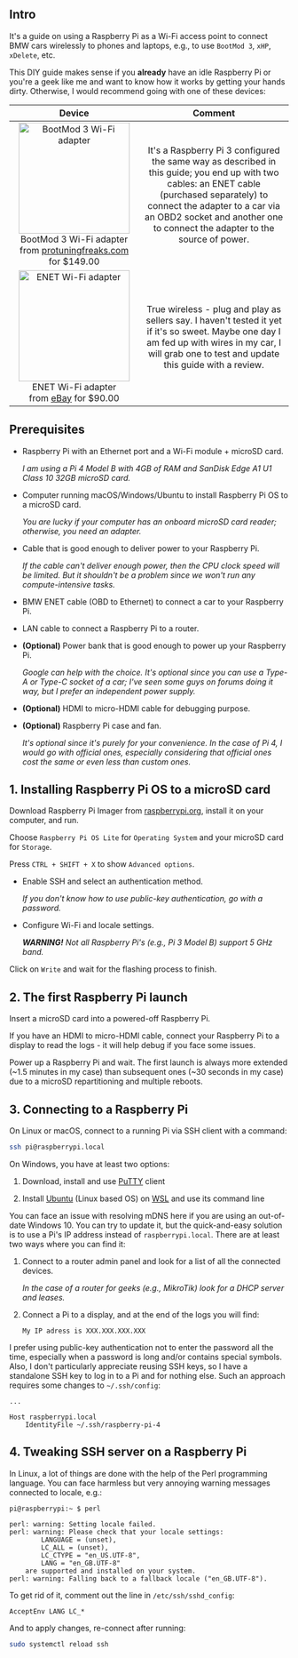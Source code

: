 ## Intro

It's a guide on using a Raspberry Pi as a Wi-Fi access point to connect BMW cars wirelessly to phones and laptops, e.g., to use `BootMod 3`, `xHP`, `xDelete`, etc.

This DIY guide makes sense if you **already** have an idle Raspberry Pi or you're a geek like me and want to know how it works by getting your hands dirty. Otherwise, I would recommend going with one of these devices:

|                                                                                              Device                                                                                               |                                                                                                                           Comment                                                                                                                            |
| :-----------------------------------------------------------------------------------------------------------------------------------------------------------------------------------------------: | :----------------------------------------------------------------------------------------------------------------------------------------------------------------------------------------------------------------------------------------------------------: |
| <img src="images/bootmod-3-wi-fi-adapter.webp" alt="BootMod 3 Wi-Fi adapter" width="200" /> BootMod 3 Wi-Fi adapter <br> from [protuningfreaks.com](https://protuningfreaks.com) <br> for $149.00 | It's a Raspberry Pi 3 configured the same way as described in this guide; you end up with two cables: an ENET cable (purchased separately) to connect the adapter to a car via an OBD2 socket and another one to connect the adapter to the source of power. |
|                        <img src="images/enet-wi-fi-adapter.webp" alt="ENET Wi-Fi adapter" width="200" /> ENET Wi-Fi adapter <br> from [eBay](https://ebay.com) for $90.00                         |                             True wireless - plug and play as sellers say. I haven't tested it yet if it's so sweet. Maybe one day I am fed up with wires in my car, I will grab one to test and update this guide with a review.                             |

## Prerequisites

- Raspberry Pi with an Ethernet port and a Wi-Fi module + microSD card.

  _I am using a Pi 4 Model B with 4GB of RAM and SanDisk Edge A1 U1 Class 10 32GB microSD card._

- Computer running macOS/Windows/Ubuntu to install Raspberry Pi OS to a microSD card.

  _You are lucky if your computer has an onboard microSD card reader; otherwise, you need an adapter._

- Cable that is good enough to deliver power to your Raspberry Pi.

  _If the cable can't deliver enough power, then the CPU clock speed will be limited. But it shouldn't be a problem since we won't run any compute-intensive tasks._

- BMW ENET cable (OBD to Ethernet) to connect a car to your Raspberry Pi.

- LAN cable to connect a Raspberry Pi to a router.

- **(Optional)** Power bank that is good enough to power up your Raspberry Pi.

  _Google can help with the choice. It's optional since you can use a Type-A or Type-C socket of a car; I've seen some guys on forums doing it way, but I prefer an independent power supply._

- **(Optional)** HDMI to micro-HDMI cable for debugging purpose.

- **(Optional)** Raspberry Pi case and fan.

  _It's optional since it's purely for your convenience. In the case of Pi 4, I would go with official ones, especially considering that official ones cost the same or even less than custom ones._

## 1. Installing Raspberry Pi OS to a microSD card

Download Raspberry Pi Imager from [raspberrypi.org](https://www.raspberrypi.org/software/), install it on your computer, and run.

Choose `Raspberry Pi OS Lite` for `Operating System` and your microSD card for `Storage`.

Press `CTRL + SHIFT + X` to show `Advanced options`.

- Enable SSH and select an authentication method.

  _If you don't know how to use public-key authentication, go with a password._

- Configure Wi-Fi and locale settings.

  _**WARNING!** Not all Raspberry Pi's (e.g., Pi 3 Model B) support 5 GHz band._

Click on `Write` and wait for the flashing process to finish.

## 2. The first Raspberry Pi launch

Insert a microSD card into a powered-off Raspberry Pi.

If you have an HDMI to micro-HDMI cable, connect your Raspberry Pi to a display to read the logs - it will help debug if you face some issues.

Power up a Raspberry Pi and wait. The first launch is always more extended (~1.5 minutes in my case) than subsequent ones (~30 seconds in my case) due to a microSD repartitioning and multiple reboots.

## 3. Connecting to a Raspberry Pi

On Linux or macOS, connect to a running Pi via SSH client with a command:

```sh
ssh pi@raspberrypi.local
```

On Windows, you have at least two options:

1. Download, install and use [PuTTY](https://www.putty.org/) client

2. Install [Ubuntu](https://en.wikipedia.org/wiki/Ubuntu) (Linux based OS) on [WSL](https://en.wikipedia.org/wiki/Windows_Subsystem_for_Linux) and use its command line

You can face an issue with resolving mDNS here if you are using an out-of-date Windows 10. You can try to update it, but the quick-and-easy solution is to use a Pi's IP address instead of `raspberrypi.local`. There are at least two ways where you can find it:

1. Connect to a router admin panel and look for a list of all the connected devices.

   _In the case of a router for geeks (e.g., MikroTik) look for a DHCP server and leases._

2. Connect a Pi to a display, and at the end of the logs you will find:

   ```
   My IP adress is XXX.XXX.XXX.XXX
   ```

I prefer using public-key authentication not to enter the password all the time, especially when a password is long and/or contains special symbols. Also, I don't particularly appreciate reusing SSH keys, so I have a standalone SSH key to log in to a Pi and for nothing else. Such an approach requires some changes to `~/.ssh/config`:

```
...

Host raspberrypi.local
    IdentityFile ~/.ssh/raspberry-pi-4
```

## 4. Tweaking SSH server on a Raspberry Pi

In Linux, a lot of things are done with the help of the Perl programming language. You can face harmless but very annoying warning messages connected to locale, e.g.:

```
pi@raspberrypi:~ $ perl

perl: warning: Setting locale failed.
perl: warning: Please check that your locale settings:
        LANGUAGE = (unset),
        LC_ALL = (unset),
        LC_CTYPE = "en_US.UTF-8",
        LANG = "en_GB.UTF-8"
    are supported and installed on your system.
perl: warning: Falling back to a fallback locale ("en_GB.UTF-8").
```

To get rid of it, comment out the line in `/etc/ssh/sshd_config`:

```
AcceptEnv LANG LC_*
```

And to apply changes, re-connect after running:

```sh
sudo systemctl reload ssh
```
